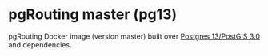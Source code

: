 # pgRouting master (pg13)

pgRouting Docker image (version master) built over [Postgres 13/PostGIS 3.0](https://hub.docker.com/r/postgis/postgis) and dependencies.
